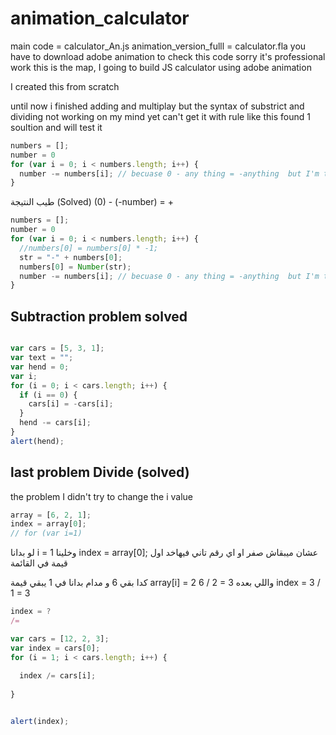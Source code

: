 # animation_calculator

main code = calculator_An.js
animation_version_fulll = calculator.fla
you have to download adobe animation to check this code 
sorry it's professional work 
this is the map, I going to build JS calculator using adobe animation

I created this from scratch 

until now i finished adding and multiplay but the syntax of substrict and dividing not working on my mind yet
can't get it with rule like this
found 1 soultion and will test it

``` javascript
numbers = [];
number = 0
for (var i = 0; i < numbers.length; i++) {  
  number -= numbers[i]; // becuase 0 - any thing = -anything  but I'm thinking
}
```


طيب النتيجة 
(Solved)
(0) - (-number) = + 

``` javascript
numbers = [];
number = 0
for (var i = 0; i < numbers.length; i++) {  
  //numbers[0] = numbers[0] * -1;
  str = "-" + numbers[0];
  numbers[0] = Number(str);
  number -= numbers[i]; // becuase 0 - any thing = -anything  but I'm thinking
}
```

## Subtraction problem solved

```javascript

var cars = [5, 3, 1];
var text = "";
var hend = 0;
var i;
for (i = 0; i < cars.length; i++) {
  if (i == 0) {
    cars[i] = -cars[i];
  }
  hend -= cars[i];
}
alert(hend);
```

## last problem Divide (solved)

the problem I didn't try to change the i value 
```javascript
array = [6, 2, 1];
index = array[0];
// for (var i=1) 
```

لو بدانا 
i = 1 وخلينا 
index = array[0];
عشان ميبقاش صفر او اي رقم تاني فيهاخد اول قيمة في القائمة

كدا بقي 6 و مدام بدانا في 1 يبقي قيمة 
array[i] = 2
6 / 2 = 3
واللي بعده 
index = 3 / 1 = 3
```javascript
index = ?
/= 
```

```javascript
var cars = [12, 2, 3];
var index = cars[0];
for (i = 1; i < cars.length; i++) {
  
  index /= cars[i];
  
}


alert(index);
```

